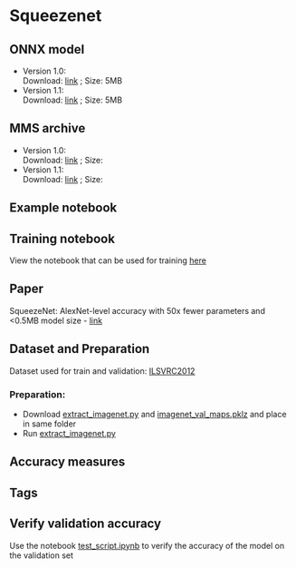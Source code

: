 # Squeezenet
## ONNX model
* Version 1.0: <br>Download: [link]() ; Size: 5MB
* Version 1.1:<br>Download: [link]() ; Size: 5MB
## MMS archive
* Version 1.0: <br>Download: [link]() ; Size:
* Version 1.1:<br>Download: [link]() ; Size:
## Example notebook
## Training notebook
View the notebook that can be used for training [here](train_notebook_squeezenet.ipynb)
## Paper
SqueezeNet: AlexNet-level accuracy with 50x fewer parameters and <0.5MB model size - [link](https://arxiv.org/abs/1602.07360)
## Dataset and Preparation
Dataset used for train and validation: [ILSVRC2012](http://www.image-net.org/challenges/LSVRC/2012/)
### Preparation:
* Download [extract_imagenet.py](../extract_imagenet.py) and [imagenet_val_maps.pklz](../imagenet_val_maps.pklz) and place in same folder
* Run [extract_imagenet.py](../extract_imagenet.py)
## Accuracy measures
## Tags
## Verify validation accuracy
Use the notebook [test_script.ipynb](../test_script.ipynb) to verify the accuracy of the model on the validation set
